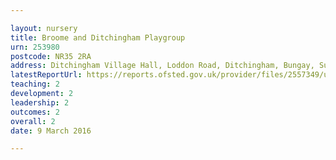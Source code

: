 ```yaml
---

layout: nursery
title: Broome and Ditchingham Playgroup
urn: 253980
postcode: NR35 2RA
address: Ditchingham Village Hall, Loddon Road, Ditchingham, Bungay, Suffolk, NR35 2RA
latestReportUrl: https://reports.ofsted.gov.uk/provider/files/2557349/urn/253980.pdf
teaching: 2
development: 2
leadership: 2
outcomes: 2
overall: 2
date: 9 March 2016

---
```

